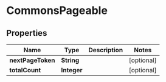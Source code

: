 

# CommonsPageable


## Properties

| Name | Type | Description | Notes |
|------------ | ------------- | ------------- | -------------|
|**nextPageToken** | **String** |  |  [optional] |
|**totalCount** | **Integer** |  |  [optional] |



